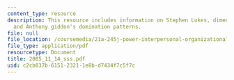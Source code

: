 ```yaml
---
content_type: resource
description: This resource includes information on Stephen Lukes, dimensions of power,
  and Anthony giddon's domination patterns.
file: null
file_location: /coursemedia/21a-245j-power-interpersonal-organizational-and-global-dimensions-fall-2005/c2cb037b615123211e8bd7434f7c5f7c_2005_11_14_sss.pdf
file_type: application/pdf
resourcetype: Document
title: 2005_11_14_sss.pdf
uid: c2cb037b-6151-2321-1e8b-d7434f7c5f7c
---
```

